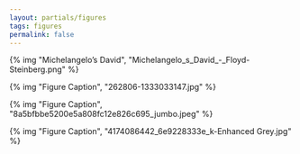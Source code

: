 ```yaml
---
layout: partials/figures
tags: figures
permalink: false
---
```


{% img "Michelangelo’s David", "Michelangelo_s_David_-_Floyd-Steinberg.png" %}

{% img "Figure Caption", "262806-1333033147.jpg" %}

{% img "Figure Caption", "8a5bfbbe5200e5a808fc12e826c695_jumbo.jpeg" %}

{% img "Figure Caption", "4174086442_6e9228333e_k-Enhanced Grey.jpg" %}

